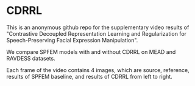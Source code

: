 # CDRRL
This is an anonymous github repo for the supplementary video results of "Contrastive Decoupled Representation Learning and Regularization for Speech-Preserving Facial Expression Manipulation".

We compare SPFEM models with and without CDRRL on MEAD and RAVDESS datasets.

Each frame of the video contains 4 images, which are source, reference, results of SPFEM baseline, and results of CDRRL from left to right.


